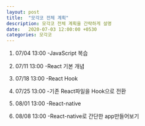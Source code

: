 ```yaml
---
layout: post
title:  "모각코 전체 계획"
description: 모각코 전체 계획을 간략하게 설명
date:   2020-07-03 12:00:00 +0530
categories: 모각코
---
```


1) 07/04 13:00 -JavaScript 복습

2) 07/11 13:00 -React 기본 개념

3) 07/18 13:00 -React Hook

4) 07/25 13:00 -기존 React파일을 Hook으로 전환

5) 08/01 13:00 -React-native

6) 08/08 13:00 -React-native로 간단한 app만들어보기